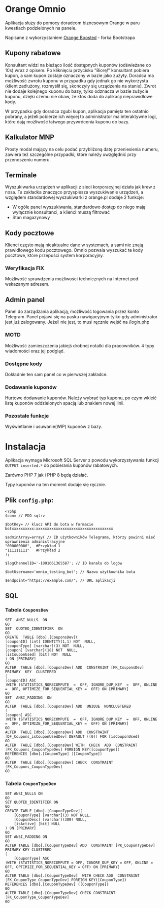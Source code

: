 # Orange Omnio

Aplikacja służy do pomocy doradcom biznesowym Orange w paru kwestiach podzielonych na panele.

Napisane z wykorzystaniem [Orange Boosted](https://boosted.orange.com/) - forka Bootstrapa 

## Kupony rabatowe

Konsultant widzi na bieżąco ilość dostępnych kuponów (odświeżane co 10s) wraz z opisem. Po kliknięciu przycisku "Biorę!" konsultant pobiera kupon, a sam kupon zostaje oznaczony w bazie jako zużyty. 
Doradca ma możliwość zwrotu kuponu w przypadku gdy jednak go nie wykorzysta (klient zadłużony, rozmyślił się, skończyły się urządzenia na stanie). Zwrot nie dodaje kolejnego kuponu do bazy, tylko odznacza w bazie zużycie kuponu, dzięki czemu nie obaw, że ktoś doda do aplikacji nieprawidłowe kody.

W przypadku gdy doradca zgubi kupon, aplikacja pamięta ten ostatnio pobrany, a jeżeli pobierze ich więcej to administrator ma interaktywne logi, które dają możliwość łatwego przywrócenia kuponu do bazy.

## Kalkulator MNP

Prosty modal mający na celu podać przybliżoną datę przeniesienia numeru, zawiera też szczególne przypadki, które należy uwzględnić przy przenoszeniu numeru.

## Terminale

Wyszukiwarka urządzeń w aplikacji z sieci korporacyjnej działa jak krew z nosa. Ta zakładka znacząco przyspiesza wyszukiwanie urządzeń, a względem standardowej wyszukiwarki z orange.pl dodaje 2 funkcje:

- W ogóle panel wyszukiwania, standardowo dostęp do niego mają wyłącznie konsultanci, a klienci muszą filtrować
- Stan magazynowy

## Kody pocztowe 

Klienci często mają nieaktualne dane w systemach, a sami nie znają prawidłowego kodu pocztowego. Omnio pozwala wyszukać te kody pocztowe, które przepuści system korporacyjny.
### Weryfikacja FIX
Możliwość sprawdzenia możliwości technicznych na Internet pod wskazanym adresem.

## Admin panel
Panel do zarządzania aplikacją, możliwość logowania przez konto Telegram. Panel pojawi się na pasku nawigacyjnym tylko gdy administrator jest już zalogowany. Jeżeli nie jest, to musi ręcznie wejść na /login.php
### MOTD
Możliwość zamieszczenia jakiejś drobnej notatki dla pracowników. 4 typy wiadomości oraz jej podgląd.
### Dostępne kody
Dokładnie ten sam panel co w pierwszej zakładce. 
### Dodawanie kuponów
Hurtowe dodawanie kuponów. Należy wybrać typ kuponu, po czym wkleić listę kuponów oddzielonych spacją lub znakiem nowej linii.
### Pozostałe funkcje
Wyświetlanie i usuwanie(WIP) kuponów z bazy.

# Instalacja

Aplikacja wymaga Microsoft SQL Server z powodu wykorzystywania funkcji `OUTPUT inserted.*` do pobierania kuponów rabatowych. 

Zarówno PHP 7 jak i PHP 8 będą działać.

Typy kuponów na ten moment dodaje się ręcznie.

## Plik `config.php`:
```
<?php
$con= // PDO sqlrv

$botKey= // klucz API do bota w formacie botxxxxxxxxxx:xxxxxxxxxxxxxxxxxxxxxxxxxxxxxxxxxxx

$adminArray=array( // ID użytkowników Telegrama, którzy powinni mieć uprawnienia administracyjne
"000000000",  #Przykład 1
"111111111"   #Przykład 2
);

$logChannelID='-1001661365587'; // ID kanału do logów

$botUsername='omnio_testing_bot'; // Nazwa użytkownika bota

$endpoint="https://example.com/"; // URL aplikacji
```
## SQL

### Tabela `CouponsDev`
```
SET  ANSI_NULLS  ON
GO
SET  QUOTED_IDENTIFIER  ON
GO
CREATE  TABLE [dbo].[CouponsDev](
[couponID] [int] IDENTITY(1,1) NOT  NULL,
[couponType] [varchar](3) NOT  NULL,
[coupon] [varchar](18) NOT  NULL,
[isCouponUsed] [bit] NOT  NULL
) ON [PRIMARY]
GO
ALTER  TABLE [dbo].[CouponsDev] ADD  CONSTRAINT [PK_CouponsDev] PRIMARY  KEY  CLUSTERED
(
[couponID] ASC
)WITH (STATISTICS_NORECOMPUTE  =  OFF, IGNORE_DUP_KEY  =  OFF, ONLINE  =  OFF, OPTIMIZE_FOR_SEQUENTIAL_KEY =  OFF) ON [PRIMARY]
GO
SET  ANSI_PADDING  ON
GO
ALTER  TABLE [dbo].[CouponsDev] ADD  UNIQUE  NONCLUSTERED
(
[coupon] ASC
)WITH (STATISTICS_NORECOMPUTE  =  OFF, IGNORE_DUP_KEY  =  OFF, ONLINE  =  OFF, OPTIMIZE_FOR_SEQUENTIAL_KEY =  OFF) ON [PRIMARY]
GO
ALTER  TABLE [dbo].[CouponsDev] ADD  CONSTRAINT [DF_Coupons_isCouponUsedDev] DEFAULT ((0)) FOR [isCouponUsed]
GO
ALTER  TABLE [dbo].[CouponsDev] WITH  CHECK  ADD  CONSTRAINT [FK_Coupons_CouponTypeDev] FOREIGN KEY([couponType])
REFERENCES [dbo].[CouponType] ([CouponType])
GO
ALTER  TABLE [dbo].[CouponsDev] CHECK  CONSTRAINT [FK_Coupons_CouponTypeDev]
GO
```
### Tabela `CouponTypeDev`

```
SET ANSI_NULLS ON
GO
SET QUOTED_IDENTIFIER ON
GO
CREATE TABLE [dbo].[CouponTypeDev](
	[CouponType] [varchar](3) NOT NULL,
	[CouponDesc] [varchar](300) NULL,
	[isActive] [bit] NULL
) ON [PRIMARY]
GO
SET ANSI_PADDING ON
GO
ALTER TABLE [dbo].[CouponTypeDev] ADD  CONSTRAINT [PK_CouponTypeDev] PRIMARY KEY CLUSTERED 
(
	[CouponType] ASC
)WITH (STATISTICS_NORECOMPUTE = OFF, IGNORE_DUP_KEY = OFF, ONLINE = OFF, OPTIMIZE_FOR_SEQUENTIAL_KEY = OFF) ON [PRIMARY]
GO
ALTER TABLE [dbo].[CouponTypeDev]  WITH CHECK ADD  CONSTRAINT [FK_CouponType_CouponTypeDev] FOREIGN KEY([CouponType])
REFERENCES [dbo].[CouponTypeDev] ([CouponType])
GO
ALTER TABLE [dbo].[CouponTypeDev] CHECK CONSTRAINT [FK_CouponType_CouponTypeDev]
GO
```
